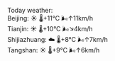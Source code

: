 Today weather:  
Beijing: ☀️   🌡️+11°C 🌬️↑11km/h  
Tianjin: ☀️   🌡️+10°C 🌬️↘4km/h  
Shijiazhuang: ☁️   🌡️+8°C 🌬️↑7km/h  
Tangshan: ☀️   🌡️+9°C 🌬️↑6km/h  
